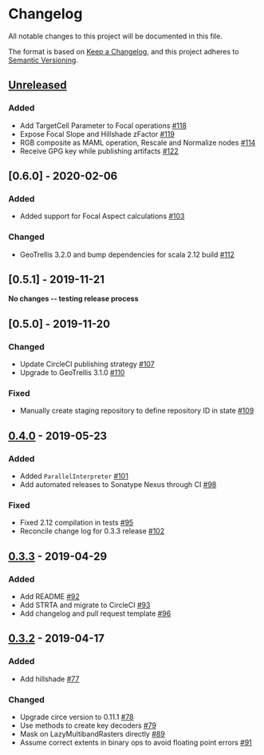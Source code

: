 # Changelog
All notable changes to this project will be documented in this file.

The format is based on [Keep a Changelog](https://keepachangelog.com/en/1.0.0/),
and this project adheres to [Semantic Versioning](https://semver.org/spec/v2.0.0.html).

## [Unreleased]

### Added
- Add TargetCell Parameter to Focal operations [#118](https://github.com/geotrellis/maml/pull/118)
- Expose Focal Slope and Hillshade zFactor [#119](https://github.com/geotrellis/maml/pull/119)
- RGB composite as MAML operation, Rescale and Normalize nodes [#114](https://github.com/geotrellis/maml/issues/114)
- Receive GPG key while publishing artifacts [#122](https://github.com/geotrellis/maml/issues/122)

## [0.6.0] - 2020-02-06
### Added
- Added support for Focal Aspect calculations [#103](https://github.com/geotrellis/maml/issues/103)

### Changed
 - GeoTrellis 3.2.0 and bump dependencies for scala 2.12 build [#112](https://github.com/geotrellis/maml/pull/112)

## [0.5.1] - 2019-11-21

**No changes -- testing release process**

## [0.5.0] - 2019-11-20
### Changed
- Update CircleCI publishing strategy [#107](https://github.com/geotrellis/maml/pull/107)
- Upgrade to GeoTrellis 3.1.0 [#110](https://github.com/geotrellis/maml/pull/110)

### Fixed
- Manually create staging repository to define repository ID in state [#109](https://github.com/geotrellis/maml/pull/109)

## [0.4.0] - 2019-05-23
### Added
- Added `ParallelInterpreter` [#101](https://github.com/geotrellis/maml/pull/101)
- Add automated releases to Sonatype Nexus through CI [#98](https://github.com/geotrellis/maml/pull/98)

### Fixed
- Fixed 2.12 compilation in tests [#95](https://github.com/geotrellis/maml/pull/95)
- Reconcile change log for 0.3.3 release [#102](https://github.com/geotrellis/maml/pull/102)

## [0.3.3] - 2019-04-29
### Added
- Add README [#92](https://github.com/geotrellis/maml/pull/92)
- Add STRTA and migrate to CircleCI [#93](https://github.com/geotrellis/maml/pull/93)
- Add changelog and pull request template [#96](https://github.com/geotrellis/maml/pull/96)

## [0.3.2] - 2019-04-17
### Added
- Add hillshade [#77](https://github.com/geotrellis/maml/pull/77)

### Changed
- Upgrade circe version to 0.11.1 [#78](https://github.com/geotrellis/maml/pull/77)
- Use methods to create key decoders [#79](https://github.com/geotrellis/maml/pull/79)
- Mask on LazyMultibandRasters directly [#89](https://github.com/geotrellis/maml/pull/89)
- Assume correct extents in binary ops to avoid floating point errors [#91](https://github.com/geotrellis/maml/pull/91)

[Unreleased]: https://github.com/geotrellis/maml/compare/0.4.0...HEAD
[0.4.0]: https://github.com/geotrellis/maml/compare/0.3.3...0.4.0
[0.3.3]: https://github.com/geotrellis/maml/compare/0.3.2...0.3.3
[0.3.2]: https://github.com/geotrellis/maml/compare/v0.2.2...0.3.2
